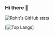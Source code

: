 ### Hi there 👋

![Rohit's GitHub stats](https://github-readme-stats.vercel.app/api?username=Roh-Patil&show=reviews,discussions_started,discussions_answered,prs_merged,prs_merged_percentage&show_icons=true&theme=neon)

[![Top Langs](https://github-readme-stats.vercel.app/api/top-langs/?username=Roh-Patil&layout=donut-vertical)]

<!--
**Roh-Patil/Roh-Patil** is a ✨ _special_ ✨ repository because its `README.md` (this file) appears on your GitHub profile.

Here are some ideas to get you started:

- 🔭 I’m currently working on ...
- 🌱 I’m currently learning ...
- 👯 I’m looking to collaborate on ...
- 🤔 I’m looking for help with ...
- 💬 Ask me about ...
- 📫 How to reach me: ...
- 😄 Pronouns: ...
- ⚡ Fun fact: ...
-->

